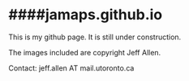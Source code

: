 ####jamaps.github.io
=======================
This is my github page.  It is still under construction.

The images included are copyright Jeff Allen.

Contact: jeff.allen AT mail.utoronto.ca


